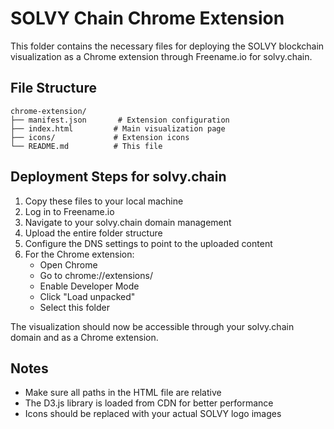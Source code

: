 # SOLVY Chain Chrome Extension

This folder contains the necessary files for deploying the SOLVY blockchain visualization as a Chrome extension through Freename.io for solvy.chain.

## File Structure
```
chrome-extension/
├── manifest.json       # Extension configuration
├── index.html         # Main visualization page
├── icons/             # Extension icons
└── README.md          # This file
```

## Deployment Steps for solvy.chain

1. Copy these files to your local machine
2. Log in to Freename.io
3. Navigate to your solvy.chain domain management
4. Upload the entire folder structure
5. Configure the DNS settings to point to the uploaded content
6. For the Chrome extension:
   - Open Chrome
   - Go to chrome://extensions/
   - Enable Developer Mode
   - Click "Load unpacked"
   - Select this folder

The visualization should now be accessible through your solvy.chain domain and as a Chrome extension.

## Notes
- Make sure all paths in the HTML file are relative
- The D3.js library is loaded from CDN for better performance
- Icons should be replaced with your actual SOLVY logo images
